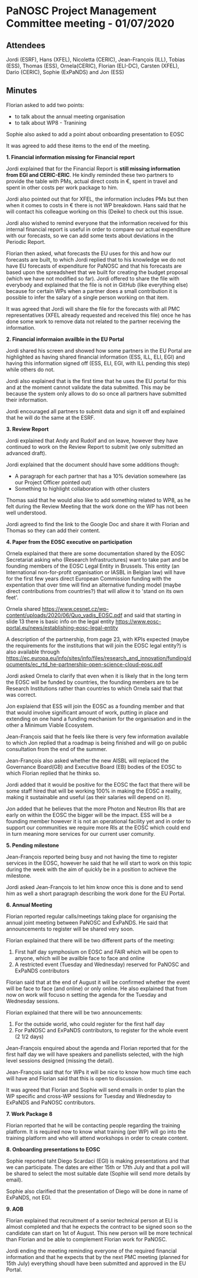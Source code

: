 ﻿PaNOSC Project Management Committee meeting - 01/07/2020
========================================================


Attendees
-------
Jordi (ESRF), Hans (XFEL), Nicoletta (CERIC), Jean-François (ILL), Tobias (ESS), Thomas (ESS), Ornela(CERIC), Florian (ELI-DC), Carsten (XFEL), Dario (CERIC), Sophie (ExPaNDS) and Jon (ESS)


Minutes
-------	

Florian asked to add two points:
 * to talk about the annual meeting organisation
 * to talk about WP8 - Tranining

Sophie also asked to add a point about onboarding presentation to EOSC

It was agreed to add these items to the end of the meeting.

**1. Financial information missing for Financial report**

Jordi explained that for the Financial Report is **still missing information from EGI and CERIC-ERIC**. He kindly reminded these two partners to provide the table with PMs, actual direct costs in €, spent in travel and spent in other costs per work package to him.

Jordi also pointed out that for XFEL, the information includes PMs but then when it comes to costs in € there is not WP breakdown. Hans said that he will contact his colleague working on this (Deike) to check out this issue.

Jordi also wished to remind everyone that the information received for this internal financial report is useful in order to compare our actual expenditure with our forecasts, so we can add some texts about deviations in the Periodic Report.

Florian then asked, what forecasts the EU uses for this and how our forecasts are built, to which Jordi replied that to his knowledge we do not have EU forecasts of expenditure for PaNOSC and that his forecasts are based upon the spreadsheet that we built for creating the budget proposal (which we have not modified so far). Jordi offered to share the file with everybody and explained that the file is not in GitHub (like everything else) because for certain WPs when a partner does a small contribution it is possible to infer the salary of a single person working on that item.

It was agreed that Jordi will share the file for the forecasts with all PMC representatives (XFEL already requested and received this file) once he has done some work to remove data not related to the partner receiving the information.

**2. Financial informaion availble in the EU Portal**

Jordi shared his screen and showed how some partners in the EU Portal are highlighted as having shared financial information (ESS, ILL, ELI, EGI) and having this information signed off (ESS, ELI, EGI, with ILL pending this step) while others do not.

Jordi also explained that is the first time that he uses the EU portal for this and at the moment cannot validate the data submitted. This may be because the system only allows to do so once all partners have submitted their information.

Jordi encouraged all partners to submit data and sign it off and explained that he will do the same at the ESRF.

**3. Review Report**

Jordi explained that Andy and Rudolf and on leave, however they have continued to work on the Review Report to submit (we only submitted an advanced draft).

Jordi explained that the document should have some additions though:
* A paragraph for each partner that has a 10% deviation somewhere (as our Project Officer pointed out)
* Something to highlight collaboration with other clusters

Thomas said that he would also like to add something related to WP8, as he felt during the Review Meeting that the work done on the WP has not been well understood.

Jordi agreed to find the link to the Google Doc and share it with Florian and Thomas so they can add their content.

**4. Paper from the EOSC executive on participation**

Ornela explained that there are some documentation shared by the EOSC Secretariat asking who (Research Infrastructures) want to take part and be founding members of the EOSC Legal Entity in Brussels. This entity (an International non-for-profit organisation or IASBL in Belgian law)  will have for the first few years direct European Commission funding with the expentation that over time will find an alternative funding model (maybe direct contributions from countries?) that will allow it to 'stand on its own feet'.

Ornela shared https://www.cesnet.cz/wp-content/uploads/2020/06/Quo_vadis_EOSC.pdf
and said that starting in slide 13 there is basic info on the legal entity
https://www.eosc-portal.eu/news/establishing-eosc-legal-entity

A description of the partnership, from page 23, with KPIs expected (maybe the requirements for the institutions that will join the EOSC legal entity?) is also available through https://ec.europa.eu/info/sites/info/files/research_and_innovation/funding/documents/ec_rtd_he-partnership-open-science-cloud-eosc.pdf

Jordi asked Ornela to clarify that even when it is likely that in the long term the EOSC will be funded by countries, the founding members are to be Research Institutions rather than countries to which Ornela said that that was correct.

Jon explaiend that ESS will join the EOSC as a founding member and that that would involve significant amount of work, putting in place and extending on one hand a funding mechanism for the organisation and in the other a Minimum Viable Ecosystem.

Jean-François said that he feels like there is very few information available to which Jon replied that a roadmap is being finished and will go on public consultation from the end of the summer.

Jean-François also asked whether the new AISBL will replaced the Governance Board(GB) and Executive Board (EB) bodies of the EOSC to which Florian replied that he thinks so.

Jordi added that it would be positive for the EOSC the fact that there will be some staff hired that will be working 100% in making the EOSC a reality, making it sustainable and useful (as their salaries will depend on it).

Jon added that he believes that the more Photon and Neutron RIs that are early on within the EOSC the bigger will be the impact. ESS will be a founding member however it is not an operational facility yet and in order to support our communities we require more RIs at the EOSC which could end in turn meaning more services for our current user comunity.


**5. Pending milestone**

Jean-François reported being busy and not having the time to register services in the EOSC, however he said that he will start to work on this topic during the week with the aim of quickly be in a position to achieve the milestone.

Jordi asked Jean-François to let him know once this is done and to send him as well a short paragraph describing the work done for the EU Portal.

**6. Annual Meeting**

Florian reported regular calls/meetings taking place for organising the annual joint meeting between PaNOSC and ExPaNDS. He said that announcements to register will be shared very soon.

Florian explained that there will be two different parts of the meeting:
1. First half day symphosium on EOSC and FAIR which will be open to anyone, which will be availble face to face and online
2. A restricted event (Tuesday and Wednesday) reserved for PaNOSC and ExPaNDS contributors

Florian said that at the end of August it will be confirmed whether the event will be face to face (and online) or only online. He also explained that from now on work will focuso n setting the agenda for the Tuesday and Wednesday sessions.

Florian explained that there will be two announcements:
1. For the outside world, who could register for the first half day
2. For PaNOSC and ExPaNDS contributors, to register for the whole event (2 1/2 days)

Jean-François enquired about the agenda and Florian reported that for the first half day we will have  speakers and panellists selected, with the high level sessions designed (missing the detail).

Jean-François said that for WPs it will be nice to know how much time each will have and Florian said that this is open to discussion.

It was agreed that Florian and Sophie will send emails in order to plan the WP specific and cross-WP sessions for Tuesday and Wednesday to ExPaNDS and PaNOSC contributors.

**7. Work Package 8**

Florian reported that he will be contacting people regarding the training platform. It is required now to know what training (per WP) will go into the training platform and who will attend workshops in order to create content.


**8. Onboarding presentations to EOSC**

Sophie reported taht Diego Scardaci (EGI) is making presentations and that we can participate. The dates are either 15th or 17th July and that a poll will be shared to select the most suitable date (Sophie will send more details by email).

Sophie also clarified that the presentation of Diego will be done in name of ExPaNDS, not EGI.

**9. AOB**

Florian explained that recruitment of a senior technical person at ELI is almost completed and that he expects the contract to be signed soon so the candidate can start on 1st of August. This new person will be more technical than Florian and be able to complement Florian work for PaNOSC.

Jordi ending the meeting reminding everyone of the required financial information and that he expects that by the next PMC meeting (planned for 15th July) everything shoudl have been submitted and approved in the EU Portal.















